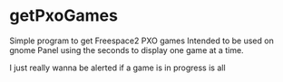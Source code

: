 # getPxoGames

Simple program to get Freespace2 PXO games
Intended to be used on gnome Panel using the seconds to
display one game at a time.

I just really wanna be alerted if a game is in progress is all
